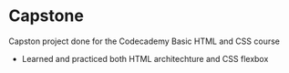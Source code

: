 # Capstone
Capston project done for the Codecademy Basic HTML and CSS course

- Learned and practiced both HTML architechture and CSS flexbox
